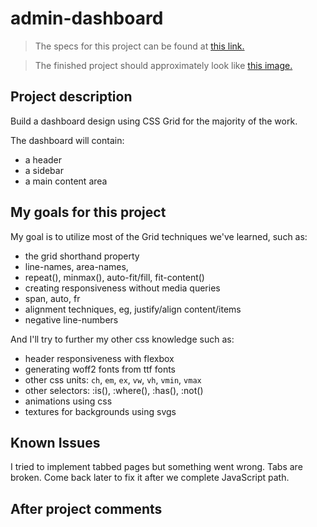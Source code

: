 # admin-dashboard

> The specs for this project can be found at [this link.](https://www.theodinproject.com/lessons/intermediate-html-and-css-admin-dashboard)

> The finished project should approximately look like [this image.](https://cdn.statically.io/gh/TheOdinProject/curriculum/43cc6ab69fdfbef40d431a65677d2144668930ac/intermediate_html_css/grid/project_admin_dashboard/imgs/dashboard-project.png)

## Project description

Build a dashboard design using CSS Grid for the majority of the work.

The dashboard will contain:

+ a header
+ a sidebar
+ a main content area

## My goals for this project

My goal is to utilize most of the Grid techniques we've learned, such as:

+ the grid shorthand property
+ line-names, area-names,
+ repeat(), minmax(), auto-fit/fill, fit-content()
+ creating responsiveness without media queries
+ span, auto, fr
+ alignment techniques, eg, justify/align content/items
+ negative line-numbers

And I'll try to further my other css knowledge such as:

+ header responsiveness with flexbox
+ generating woff2 fonts from ttf fonts
+ other css units: `ch`, `em`, `ex`, `vw`, `vh`, `vmin`, `vmax`
+ other selectors: :is(), :where(), :has(), :not()
+ animations using css
+ textures for backgrounds using svgs

## Known Issues

I tried to implement tabbed pages but something went wrong. Tabs are broken. Come back later to fix it after we complete JavaScript path.

## After project comments

